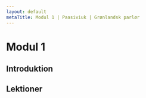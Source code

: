 ```yaml
---
layout: default
metaTitle: Modul 1 | Paasiviuk | Grønlandsk parlør
---
```


# Modul 1

## Introduktion

## Lektioner
